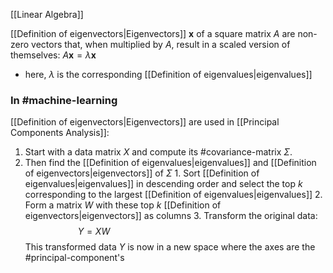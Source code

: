 [[Linear Algebra]]

[[Definition of eigenvectors|Eigenvectors]] $\mathbf{x}$ of a square matrix $A$ are non-zero vectors that, when multiplied by $A$, result in a scaled version of themselves: $A\mathbf{x} = \lambda \mathbf{x}$

- here, $\lambda$ is the corresponding [[Definition of eigenvalues|eigenvalues]]

### In #machine-learning

[[Definition of eigenvectors|Eigenvectors]] are used in [[Principal Components Analysis]]:

1. Start with a data matrix $X$ and compute its #covariance-matrix $\Sigma$.
2. Then find the [[Definition of eigenvalues|eigenvalues]] and [[Definition of eigenvectors|eigenvectors]] of $\Sigma$ 1. Sort [[Definition of eigenvalues|eigenvalues]] in descending order and select the top $k$ corresponding to the largest [[Definition of eigenvalues|eigenvalues]] 2. Form a matrix $W$ with these top $k$ [[Definition of eigenvectors|eigenvectors]] as columns 3. Transform the original data:$$
	   Y=XW \hspace{17em}
	   $$
   This transformed data $Y$ is now in a new space where the axes are the #principal-component's

